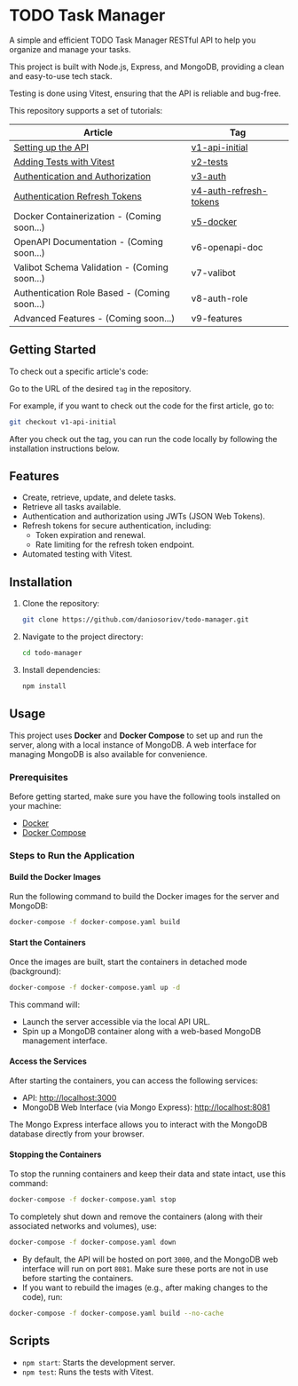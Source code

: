 # TODO Task Manager

A simple and efficient TODO Task Manager RESTful API to help you organize and manage your tasks.

This project is built with Node.js, Express, and MongoDB, providing a clean and easy-to-use tech stack.

Testing is done using Vitest, ensuring that the API is reliable and bug-free.

This repository supports a set of tutorials:

| Article                                                                                               | Tag                                                                                                       |
|-------------------------------------------------------------------------------------------------------|-----------------------------------------------------------------------------------------------------------|
| [Setting up the API](https://danioshi.substack.com/p/build-your-first-restful-api-with?r=i9w8u)       | [v1-api-initial](https://github.com/daniosoriov/todo-manager/releases/tag/v1-api-initial)                 |
| [Adding Tests with Vitest](https://danioshi.substack.com/p/how-to-test-your-nodejs-restful-api)       | [v2-tests](https://github.com/daniosoriov/todo-manager/releases/tag/v2-tests)                             |
| [Authentication and Authorization](https://danioshi.substack.com/p/securing-your-nodejs-api-with-jwt) | [v3-auth](https://github.com/daniosoriov/todo-manager/releases/tag/v3-auth)                               |                                                                                   |
| [Authentication Refresh Tokens](https://danioshi.substack.com/p/enhancing-your-nodejs-restful-api)    | [v4-auth-refresh-tokens](https://github.com/daniosoriov/todo-manager/releases/tag/v4-auth-refresh-tokens) |
| Docker Containerization - (Coming soon...)                                                            | [v5-docker](https://github.com/daniosoriov/todo-manager/releases/tag/v5-docker)                           |
| OpenAPI Documentation - (Coming soon...)                                                              | v6-openapi-doc                                                                                            |
| Valibot Schema Validation - (Coming soon...)                                                          | v7-valibot                                                                                                |
| Authentication Role Based - (Coming soon...)                                                          | v8-auth-role                                                                                              |
| Advanced Features - (Coming soon...)                                                                  | v9-features                                                                                               |

## Getting Started

To check out a specific article's code:

Go to the URL of the desired `tag` in the repository.

For example, if you want to check out the code for the first article, go to:

```bash
git checkout v1-api-initial
```

After you check out the tag, you can run the code locally by following the installation instructions below.

## Features

- Create, retrieve, update, and delete tasks.
- Retrieve all tasks available.
- Authentication and authorization using JWTs (JSON Web Tokens).
- Refresh tokens for secure authentication, including:
    - Token expiration and renewal.
    - Rate limiting for the refresh token endpoint.
- Automated testing with Vitest.

## Installation

1. Clone the repository:
   ```bash
   git clone https://github.com/daniosoriov/todo-manager.git
   ```
2. Navigate to the project directory:
   ```bash
   cd todo-manager
   ```
3. Install dependencies:
   ```bash
   npm install
   ```

## Usage

This project uses **Docker** and **Docker Compose** to set up and run the server, along with a local instance of
MongoDB. A web interface for managing MongoDB is also available for convenience.

### Prerequisites

Before getting started, make sure you have the following tools installed on your machine:

- [Docker](https://docs.docker.com/get-docker/)
- [Docker Compose](https://docs.docker.com/compose/install/)

### Steps to Run the Application

#### Build the Docker Images

Run the following command to build the Docker images for the server and MongoDB:

```bash
docker-compose -f docker-compose.yaml build
```

#### Start the Containers

Once the images are built, start the containers in detached mode (background):

```bash
docker-compose -f docker-compose.yaml up -d
```

This command will:

- Launch the server accessible via the local API URL.
- Spin up a MongoDB container along with a web-based MongoDB management interface.

#### Access the Services

After starting the containers, you can access the following services:

- API: [http://localhost:3000](http://localhost:3000)
- MongoDB Web Interface (via Mongo Express): [http://localhost:8081](http://localhost:8081)

The Mongo Express interface allows you to interact with the MongoDB database directly from your browser.

#### Stopping the Containers

To stop the running containers and keep their data and state intact, use this command:

```bash
docker-compose -f docker-compose.yaml stop
```

To completely shut down and remove the containers (along with their associated networks and volumes), use:

```bash
docker-compose -f docker-compose.yaml down
```

- By default, the API will be hosted on port `3000`, and the MongoDB web interface will run on port `8081`. Make sure
  these ports are not in use before starting the containers.
- If you want to rebuild the images (e.g., after making changes to the code), run:

```bash
docker-compose -f docker-compose.yaml build --no-cache
```

## Scripts

- `npm start`: Starts the development server.
- `npm test`: Runs the tests with Vitest.
